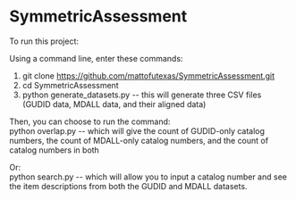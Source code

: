 # SymmetricAssessment

To run this project:

Using a command line, enter these commands:
1. git clone https://github.com/mattofutexas/SymmetricAssessment.git
2. cd SymmetricAssessment
3. python generate_datasets.py -- this will generate three CSV files (GUDID data, MDALL data, and their aligned data)

Then, you can choose to run the command:\
python overlap.py -- which will give the count of GUDID-only catalog numbers, the count of MDALL-only catalog numbers, and the count of catalog numbers in both

Or:\
python search.py -- which will allow you to input a catalog number and see the item descriptions from both the GUDID and MDALL datasets.
